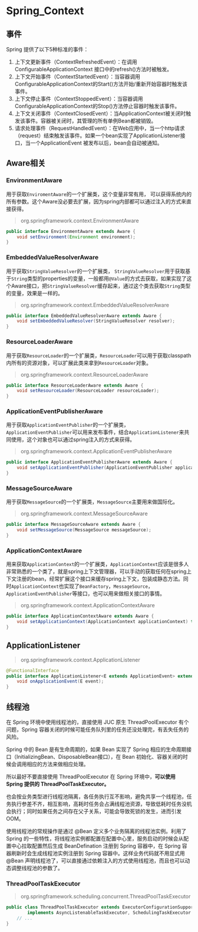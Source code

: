 # Spring_Context




## 事件

Spring 提供了以下5种标准的事件：

1. 上下文更新事件（ContextRefreshedEvent）：在调用ConfigurableApplicationContext 接口中的refresh()方法时被触发。
2. 上下文开始事件（ContextStartedEvent）：当容器调用ConfigurableApplicationContext的Start()方法开始/重新开始容器时触发该事件。
3. 上下文停止事件（ContextStoppedEvent）：当容器调用ConfigurableApplicationContext的Stop()方法停止容器时触发该事件。
4. 上下文关闭事件（ContextClosedEvent）：当ApplicationContext被关闭时触发该事件。容器被关闭时，其管理的所有单例Bean都被销毁。
5. 请求处理事件（RequestHandledEvent）：在Web应用中，当一个http请求（request）结束触发该事件。如果一个bean实现了ApplicationListener接口，当一个ApplicationEvent 被发布以后，bean会自动被通知。




## Aware相关

### EnvironmentAware

用于获取`EnviromentAware`的一个扩展类，这个变量非常有用， 可以获得系统内的所有参数。这个Aware没必要去扩展，因为spring内部都可以通过注入的方式来直接获得。



> org.springframework.context.EnvironmentAware

```java
public interface EnvironmentAware extends Aware {
	void setEnvironment(Environment environment);
}
```



### EmbeddedValueResolverAware

用于获取`StringValueResolver`的一个扩展类， `StringValueResolver`用于获取基于`String`类型的properties的变量，一般都用`@Value`的方式去获取，如果实现了这个Aware接口，把`StringValueResolver`缓存起来，通过这个类去获取`String`类型的变量，效果是一样的。



> org.springframework.context.EmbeddedValueResolverAware

```java
public interface EmbeddedValueResolverAware extends Aware {
	void setEmbeddedValueResolver(StringValueResolver resolver);
}
```



### ResourceLoaderAware

用于获取`ResourceLoader`的一个扩展类，`ResourceLoader`可以用于获取classpath内所有的资源对象，可以扩展此类来拿到`ResourceLoader`对象。



> org.springframework.context.ResourceLoaderAware

```java
public interface ResourceLoaderAware extends Aware {
	void setResourceLoader(ResourceLoader resourceLoader);
}
```



### ApplicationEventPublisherAware

用于获取`ApplicationEventPublisher`的一个扩展类，`ApplicationEventPublisher`可以用来发布事件，结合`ApplicationListener`来共同使用，这个对象也可以通过spring注入的方式来获得。



> org.springframework.context.ApplicationEventPublisherAware

```java
public interface ApplicationEventPublisherAware extends Aware {
	void setApplicationEventPublisher(ApplicationEventPublisher applicationEventPublisher);
}
```



### MessageSourceAware

用于获取`MessageSource`的一个扩展类，`MessageSource`主要用来做国际化。



> org.springframework.context.MessageSourceAware

```java
public interface MessageSourceAware extends Aware {
	void setMessageSource(MessageSource messageSource);
}
```



### ApplicationContextAware

用来获取`ApplicationContext`的一个扩展类，`ApplicationContext`应该是很多人非常熟悉的一个类了，就是spring上下文管理器，可以手动的获取任何在spring上下文注册的bean，经常扩展这个接口来缓存spring上下文，包装成静态方法。同时`ApplicationContext`也实现了`BeanFactory`，`MessageSource`，`ApplicationEventPublisher`等接口，也可以用来做相关接口的事情。



> org.springframework.context.ApplicationContextAware

```java
public interface ApplicationContextAware extends Aware {
	void setApplicationContext(ApplicationContext applicationContext) throws BeansException;
}
```



## ApplicationListener

> org.springframework.context.ApplicationListener

```java
@FunctionalInterface
public interface ApplicationListener<E extends ApplicationEvent> extends EventListener {
	void onApplicationEvent(E event);
}
```



## 线程池

在 Spring 环境中使用线程池的，直接使用 JUC 原生 ThreadPoolExecutor 有个问题，Spring 容器关闭的时候可能任务队列里的任务还没处理完，有丢失任务的风险。

Spring 中的 Bean 是有生命周期的，如果 Bean 实现了 Spring 相应的生命周期接口（InitializingBean、DisposableBean接口），在 Bean 初始化、容器关闭的时候会调用相应的方法来做相应处理。

所以最好不要直接使用 ThreadPoolExecutor 在 Spring 环境中，**可以使用 Spring 提供的 ThreadPoolTaskExecutor。**



也会按业务类型进行线程池隔离，各任务执行互不影响，避免共享一个线程池，任务执行参差不齐，相互影响，高耗时任务会占满线程池资源，导致低耗时任务没机会执行；同时如果任务之间存在父子关系，可能会导致死锁的发生，进而引发 OOM。

使用线程池的常规操作是通过 @Bean 定义多个业务隔离的线程池实例。利用了 Spring 的一些特性，将线程池实例都配置在配置中心里，服务启动的时候会从配置中心拉取配置然后生成 BeanDefination 注册到 Spring 容器中，在 Spring 容器刷新时会生成线程池实例注册到 Spring 容器中。这样业务代码就不用显式用 @Bean 声明线程池了，可以直接通过依赖注入的方式使用线程池，而且也可以动态调整线程池的参数了。



### ThreadPoolTaskExecutor

> org.springframework.scheduling.concurrent.ThreadPoolTaskExecutor

```java
public class ThreadPoolTaskExecutor extends ExecutorConfigurationSupport
		implements AsyncListenableTaskExecutor, SchedulingTaskExecutor {
	// ...
}
```

